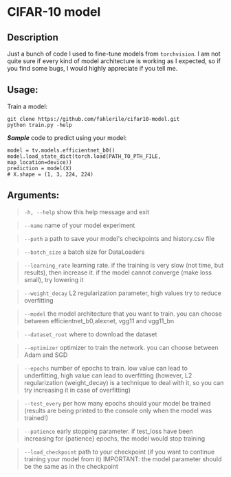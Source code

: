 # CIFAR-10 model

## Description

Just a bunch of code I used to fine-tune models from `torchvision`. I am not quite sure if every kind of model architecture is working as I expected, so if you find some bugs, I would highly appreciate if you tell me.

## Usage:
Train a model:
```
git clone https://github.com/fahlerile/cifar10-model.git
python train.py -help
```

**_Sample_** code to predict using your model:
```
model = tv.models.efficientnet_b0()
model.load_state_dict(torch.load(PATH_TO_PTH_FILE, map_location=device))
prediction = model(X)
# X.shape = (1, 3, 224, 224)
```

## Arguments:

>`-h, --help`
>show this help message and exit

>`--name`
>name of your model experiment

>`--path`
>a path to save your model's checkpoints and history.csv file

>`--batch_size`
>a batch size for DataLoaders

>`--learning_rate`
>learning rate. if the training is very slow (not time, but results), then increase it. if the model cannot converge (make loss small), try lowering it

>`--weight_decay`
>L2 regularization parameter, high values try to reduce overfitting

>`--model`
>the model architecture that you want to train. you can choose between efficientnet_b0,alexnet, vgg11 and vgg11_bn

>`--dataset_root`
>where to download the dataset

>`--optimizer`
>optimizer to train the network. you can choose between Adam and SGD

>`--epochs`
>number of epochs to train. low value can lead to underfitting, high value can lead to overfitting (however, L2 regularization (weight_decay) is a technique to deal with it, so you can try increasing it in case of overfitting)

>`--test_every`
>per how many epochs should your model be trained (results are being printed to the console only when the model was trained!)

>`--patience`
>early stopping parameter. if test_loss have been increasing for {patience} epochs, the model would stop training

>`--load_checkpoint`
>path to your checkpoint (if you want to continue training your model from it) IMPORTANT: the model parameter should be the same as in the checkpoint